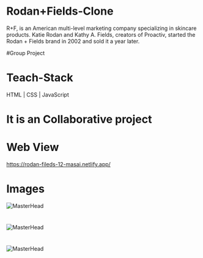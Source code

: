 # Rodan+Fields-Clone
R+F, is an American multi-level marketing company specializing in skincare products. Katie Rodan and Kathy A. Fields, creators of Proactiv, started the Rodan + Fields brand in 2002 and sold it a year later.

#Group Project

# Teach-Stack
HTML | CSS | JavaScript

# It is an Collaborative project

# Web View
https://rodan-fileds-12-masai.netlify.app/

# Images

![MasterHead](https://i.ibb.co/GckpFrQ/Screenshot-187.png)
#
![MasterHead](https://i.ibb.co/TmmmFWM/Screenshot-2022-12-19-142143.png)
#
![MasterHead](https://i.ibb.co/G0g8ffg/Screenshot-2022-12-19-142246.png)
